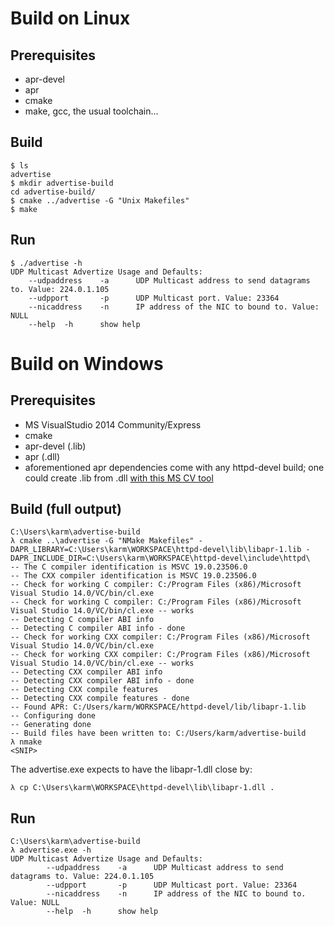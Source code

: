 # Build on Linux

## Prerequisites
 * apr-devel
 * apr
 * cmake
 * make, gcc, the usual toolchain...

## Build
    $ ls
    advertise
    $ mkdir advertise-build
    cd advertise-build/
    $ cmake ../advertise -G "Unix Makefiles"
    $ make

## Run
    $ ./advertise -h
    UDP Multicast Advertize Usage and Defaults:
        --udpaddress    -a      UDP Multicast address to send datagrams to. Value: 224.0.1.105
        --udpport       -p      UDP Multicast port. Value: 23364
        --nicaddress    -n      IP address of the NIC to bound to. Value: NULL
        --help  -h      show help

# Build on Windows

## Prerequisites
 * MS VisualStudio 2014 Community/Express
 * cmake
 * apr-devel (.lib)
 * apr (.dll)
 * aforementioned apr dependencies come with any httpd-devel build; one could create .lib from .dll [with this MS CV tool](https://adrianhenke.wordpress.com/2008/12/05/create-lib-file-from-dll/)

## Build (full output)
    C:\Users\karm\advertise-build
    λ cmake ..\advertise -G "NMake Makefiles" -DAPR_LIBRARY=C:\Users\karm\WORKSPACE\httpd-devel\lib\libapr-1.lib -DAPR_INCLUDE_DIR=C:\Users\karm\WORKSPACE\httpd-devel\include\httpd\
    -- The C compiler identification is MSVC 19.0.23506.0
    -- The CXX compiler identification is MSVC 19.0.23506.0
    -- Check for working C compiler: C:/Program Files (x86)/Microsoft Visual Studio 14.0/VC/bin/cl.exe
    -- Check for working C compiler: C:/Program Files (x86)/Microsoft Visual Studio 14.0/VC/bin/cl.exe -- works
    -- Detecting C compiler ABI info
    -- Detecting C compiler ABI info - done
    -- Check for working CXX compiler: C:/Program Files (x86)/Microsoft Visual Studio 14.0/VC/bin/cl.exe
    -- Check for working CXX compiler: C:/Program Files (x86)/Microsoft Visual Studio 14.0/VC/bin/cl.exe -- works
    -- Detecting CXX compiler ABI info
    -- Detecting CXX compiler ABI info - done
    -- Detecting CXX compile features
    -- Detecting CXX compile features - done
    -- Found APR: C:/Users/karm/WORKSPACE/httpd-devel/lib/libapr-1.lib
    -- Configuring done
    -- Generating done
    -- Build files have been written to: C:/Users/karm/advertise-build
    λ nmake
    <SNIP>

The advertise.exe expects to have the libapr-1.dll close by:

    λ cp C:\Users\karm\WORKSPACE\httpd-devel\lib\libapr-1.dll .

## Run
    C:\Users\karm\advertise-build
    λ advertise.exe -h
    UDP Multicast Advertize Usage and Defaults:
            --udpaddress    -a      UDP Multicast address to send datagrams to. Value: 224.0.1.105
            --udpport       -p      UDP Multicast port. Value: 23364
            --nicaddress    -n      IP address of the NIC to bound to. Value: NULL
            --help  -h      show help

